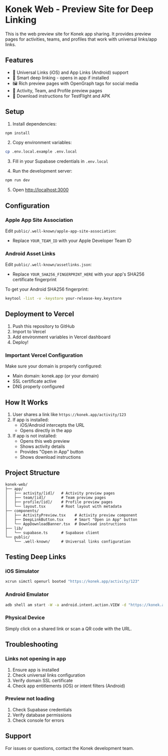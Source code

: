 # Konek Web - Preview Site for Deep Linking

This is the web preview site for Konek app sharing. It provides preview pages for activities, teams, and profiles that work with universal links/app links.

## Features

- 🔗 Universal Links (iOS) and App Links (Android) support
- 📱 Smart deep linking - opens in app if installed
- 🖼️ Rich preview pages with OpenGraph tags for social media
- 🎯 Activity, Team, and Profile preview pages
- 📲 Download instructions for TestFlight and APK

## Setup

1. Install dependencies:
```bash
npm install
```

2. Copy environment variables:
```bash
cp .env.local.example .env.local
```

3. Fill in your Supabase credentials in `.env.local`

4. Run the development server:
```bash
npm run dev
```

5. Open [http://localhost:3000](http://localhost:3000)

## Configuration

### Apple App Site Association
Edit `public/.well-known/apple-app-site-association`:
- Replace `YOUR_TEAM_ID` with your Apple Developer Team ID

### Android Asset Links
Edit `public/.well-known/assetlinks.json`:
- Replace `YOUR_SHA256_FINGERPRINT_HERE` with your app's SHA256 certificate fingerprint

To get your Android SHA256 fingerprint:
```bash
keytool -list -v -keystore your-release-key.keystore
```

## Deployment to Vercel

1. Push this repository to GitHub
2. Import to Vercel
3. Add environment variables in Vercel dashboard
4. Deploy!

### Important Vercel Configuration

Make sure your domain is properly configured:
- Main domain: konek.app (or your domain)
- SSL certificate active
- DNS properly configured

## How It Works

1. User shares a link like `https://konek.app/activity/123`
2. If app is installed:
   - iOS/Android intercepts the URL
   - Opens directly in the app
3. If app is not installed:
   - Opens this web preview
   - Shows activity details
   - Provides "Open in App" button
   - Shows download instructions

## Project Structure

```
konek-web/
├── app/
│   ├── activity/[id]/   # Activity preview pages
│   ├── team/[id]/       # Team preview pages
│   ├── profile/[id]/    # Profile preview pages
│   └── layout.tsx       # Root layout with metadata
├── components/
│   ├── ActivityPreview.tsx    # Activity preview component
│   ├── DeepLinkButton.tsx     # Smart "Open in App" button
│   └── AppDownloadBanner.tsx  # Download instructions
├── lib/
│   └── supabase.ts      # Supabase client
└── public/
    └── .well-known/     # Universal links configuration
```

## Testing Deep Links

### iOS Simulator
```bash
xcrun simctl openurl booted "https://konek.app/activity/123"
```

### Android Emulator
```bash
adb shell am start -W -a android.intent.action.VIEW -d "https://konek.app/activity/123"
```

### Physical Device
Simply click on a shared link or scan a QR code with the URL.

## Troubleshooting

### Links not opening in app
1. Ensure app is installed
2. Check universal links configuration
3. Verify domain SSL certificate
4. Check app entitlements (iOS) or intent filters (Android)

### Preview not loading
1. Check Supabase credentials
2. Verify database permissions
3. Check console for errors

## Support

For issues or questions, contact the Konek development team.